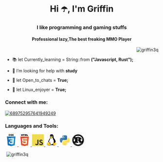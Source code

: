 <h1 align="center">Hi ☂️, I'm Griffin</h1>
<h3 align="center">I like programming and gaming stuffs</h3>

<h4 align="center">Professional lazy,The best freaking MMO Player</h4>

<p align="right"> <img src="https://komarev.com/ghpvc/?username=griffin3q&label=Profile%20views&color=0e75b6&style=flat" alt="griffin3q" /> </p>

- 📚 let Currently_learning = String::from **("Javascript, Rust");**

- 💜 I’m looking for help with **study**

- 💬 let Open_to_chats = **True;**

- 🐧 let Linux_enjoyer = **True;**

<h3 align="left">Connect with me:</h3>
<p align="left">
<a href="https://discordapp.com/users/689752957641949249" target="blank"><img align="center" src="https://raw.githubusercontent.com/rahuldkjain/github-profile-readme-generator/master/src/images/icons/Social/discord.svg" alt="689752957641949249" height="30" width="40" /></a>
</p>

<h3 align="left">Languages and Tools:</h3>
<p align="left"> <a href="https://www.w3schools.com/css/" target="_blank" rel="noreferrer"> <img src="https://raw.githubusercontent.com/devicons/devicon/master/icons/css3/css3-original-wordmark.svg" alt="css3" width="40" height="40"/> </a> <a href="https://www.w3.org/html/" target="_blank" rel="noreferrer"> <img src="https://raw.githubusercontent.com/devicons/devicon/master/icons/html5/html5-original-wordmark.svg" alt="html5" width="40" height="40"/> </a> <a href="https://developer.mozilla.org/en-US/docs/Web/JavaScript" target="_blank" rel="noreferrer"> <img src="https://raw.githubusercontent.com/devicons/devicon/master/icons/javascript/javascript-original.svg" alt="javascript" width="40" height="40"/> </a> <a href="https://www.linux.org/" target="_blank" rel="noreferrer"> <img src="https://raw.githubusercontent.com/devicons/devicon/master/icons/linux/linux-original.svg" alt="linux" width="40" height="40"/> </a> <a href="https://www.python.org" target="_blank" rel="noreferrer"> <img src="https://raw.githubusercontent.com/devicons/devicon/master/icons/python/python-original.svg" alt="python" width="40" height="40"/> </a> <a href="https://www.rust-lang.org" target="_blank" rel="noreferrer"> <img src="https://raw.githubusercontent.com/devicons/devicon/master/icons/rust/rust-plain.svg" alt="rust" width="40" height="40"/> </a> </p>

<p>&nbsp;<img align="center" src="https://github-readme-stats.vercel.app/api?username=griffin3q&show_icons=true&locale=en" alt="griffin3q" /></p>
